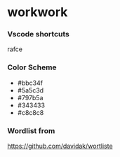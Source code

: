 # workwork

### Vscode shortcuts
rafce

### Color Scheme
* #bbc34f
* #5a5c3d
* #797b5a
* #343433
* #c8c8c8

### Wordlist from 
https://github.com/davidak/wortliste
